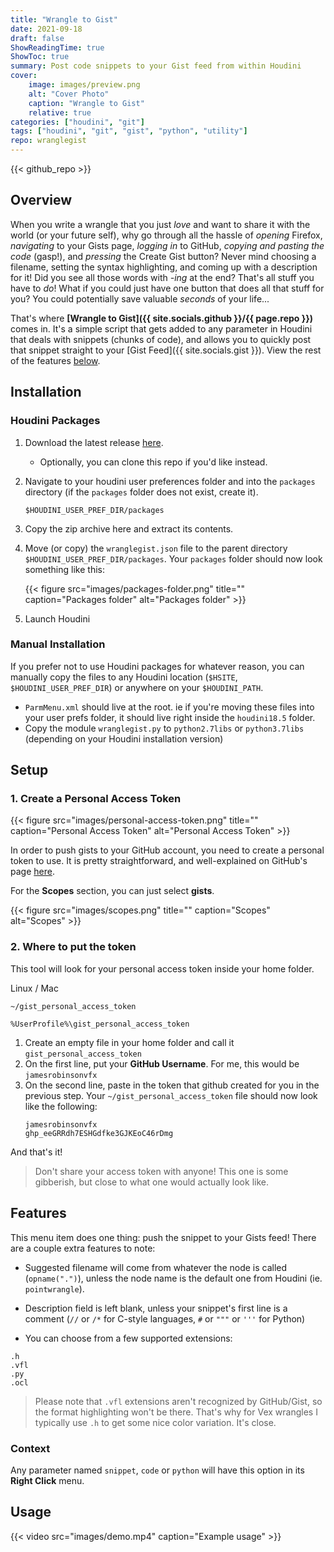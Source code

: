 ```yaml
---
title: "Wrangle to Gist"
date: 2021-09-18
draft: false
ShowReadingTime: true
ShowToc: true
summary: Post code snippets to your Gist feed from within Houdini
cover:
    image: images/preview.png
    alt: "Cover Photo"
    caption: "Wrangle to Gist"
    relative: true
categories: ["houdini", "git"]
tags: ["houdini", "git", "gist", "python", "utility"]
repo: wranglegist
---
```


{{< github_repo >}}

## Overview

When you write a wrangle that you just *love* and want to share it with the world (or your future self), why go through all the hassle of *opening* Firefox, *navigating* to your Gists page, *logging in* to GitHub, *copying and pasting the code* (gasp!), and *pressing* the Create Gist button? Never mind choosing a filename, setting the syntax highlighting, and coming up with a description for it! Did you see all those words with *-ing* at the end? That's all stuff you have to *do*! What if you could just have one button that does all that stuff for you? You could potentially save valuable *seconds* of your life...

That's where **[Wrangle to Gist]({{ site.socials.github }}/{{ page.repo }})** comes in. It's a simple script that gets added to any parameter in Houdini that deals with snippets (chunks of code), and allows you to quickly post that snippet straight to your [Gist Feed]({{ site.socials.gist }}). View the rest of the features [below](#features).

## Installation

### Houdini Packages

1. Download the latest release [here](https://github.com/jamesrobinsonvfx/wranglegist/releases/latest/download/wranglegist.zip).
   * Optionally, you can clone this repo if you'd like instead.
2. Navigate to your houdini user preferences folder and into the `packages`
   directory (if the `packages` folder does not exist, create it).
   ```
   $HOUDINI_USER_PREF_DIR/packages
   ```
3. Copy the zip archive here and extract its contents.
4. Move (or copy) the `wranglegist.json` file to the parent directory
   `$HOUDINI_USER_PREF_DIR/packages`. Your `packages` folder should now look
   something like this:

   {{< figure src="images/packages-folder.png" title="" caption="Packages folder" alt="Packages folder" >}}

5. Launch Houdini

### Manual Installation

If you prefer not to use Houdini packages for whatever reason, you can manually copy the files to any Houdini location (`$HSITE`, `$HOUDINI_USER_PREF_DIR`) or anywhere on your `$HOUDINI_PATH`.

- `ParmMenu.xml` should live at the root. ie if you're moving these files into your user prefs folder, it should live right inside the `houdini18.5` folder.
- Copy the module `wranglegist.py` to `python2.7libs` or `python3.7libs` (depending on your Houdini installation version)


## Setup

### 1. Create a Personal Access Token

{{< figure src="images/personal-access-token.png" title="" caption="Personal Access Token" alt="Personal Access Token" >}}

In order to push gists to your GitHub account, you need to create a personal token to use. It is pretty straightforward,
and well-explained on GitHub's page [here](https://docs.github.com/en/github/authenticating-to-github/keeping-your-account-and-data-secure/creating-a-personal-access-token).

For the **Scopes** section, you can just select **gists**.

{{< figure src="images/scopes.png" title="" caption="Scopes" alt="Scopes" >}}

### 2. Where to put the token

This tool will look for your personal access token inside your home folder.

Linux / Mac
```
~/gist_personal_access_token
```

```
%UserProfile%\gist_personal_access_token
```

1. Create an empty file in your home folder and call it `gist_personal_access_token`
2. On the first line, put your **GitHub Username**. For me, this would be `jamesrobinsonvfx`
3. On the second line, paste in the token that github created for you in the
   previous step. Your `~/gist_personal_access_token` file should now look like
   the following:
    ```
    jamesrobinsonvfx
    ghp_eeGRRdh7ESHGdfke3GJKEoC46rDmg
    ```

And that's it!

> Don't share your access token with anyone! This one is some gibberish, but
> close to what one would actually look like.

## Features

This menu item does one thing: push the snippet to your Gists feed! There are a couple extra features to note:

- Suggested filename will come from whatever the node is called (`opname(".")`), unless the node name is the default one from Houdini (ie. `pointwrangle`).

- Description field is left blank, unless your snippet's first line is a comment (`//` or `/*` for C-style languages, `#` or `"""` or `'''` for Python)

- You can choose from a few supported extensions:
```
.h
.vfl
.py
.ocl
```

> Please note that `.vfl` extensions aren't recognized by GitHub/Gist, so the format highlighting won't be there. That's why for Vex wrangles I typically use `.h` to get some nice color variation. It's close.

### Context

Any parameter named `snippet`, `code` or `python` will have this option in its **Right Click** menu.

## Usage

{{< video src="images/demo.mp4" caption="Example usage" >}}
